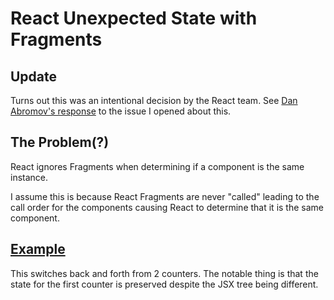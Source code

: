 # React Unexpected State with Fragments

## Update

Turns out this was an intentional decision by the React team. See [Dan Abromov's response](https://github.com/facebook/react/issues/17308#issuecomment-551926185) to the issue I opened about this.

## The Problem(?)

React ignores Fragments when determining if a component is the same instance.

I assume this is because React Fragments are never "called" leading to the call order for the components causing React to determine that it is the same component.

## [Example](https://dacioromero.github.io/react-unexpected-state-fragments/)

This switches back and forth from 2 counters. The notable thing is that the state for the first counter is preserved despite the JSX tree being different.
